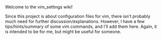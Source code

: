 Welcome to the vim_settings wiki!

Since this project is about configuration files for vim, there isn't probably much need for further discussion/explanations. However, I have a few tips/hints/summary of some vim commands, and I'll add them here. Again, it is intended to be for me, but might be useful for someone.